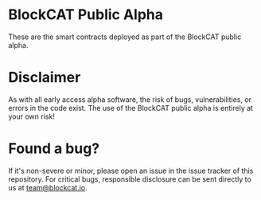 # BlockCAT Public Alpha

These are the smart contracts deployed as part of the BlockCAT public alpha.

# Disclaimer

As with all early access alpha software, the risk of bugs, vulnerabilities, or errors in the code exist. The use of the BlockCAT public alpha is entirely at your own risk!

# Found a bug?

If it's non-severe or minor, please open an issue in the issue tracker of this repository. For critical bugs, responsible disclosure can be sent directly to us at team@blockcat.io.
